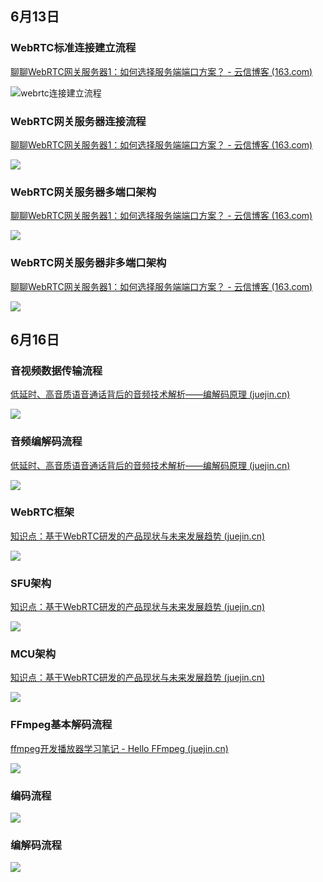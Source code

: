 ## 6月13日

### WebRTC标准连接建立流程

[聊聊WebRTC网关服务器1：如何选择服务端端口方案？ - 云信博客 (163.com)](https://yunxin.163.com/blog/webrtc-1/?from=juejin&utm_source=juejin&utm_medium=article&utm_campaign=seo&utm_content=video-tech-19)

![webrtc连接建立流程](https://i.loli.net/2021/06/13/R9iWhEF3ZrD2vnT.png)

### WebRTC网关服务器连接流程

[聊聊WebRTC网关服务器1：如何选择服务端端口方案？ - 云信博客 (163.com)](https://yunxin.163.com/blog/webrtc-1/?from=juejin&utm_source=juejin&utm_medium=article&utm_campaign=seo&utm_content=video-tech-19)

![](https://i.loli.net/2021/06/13/RdaJTpKFEtvNgfX.png)

### WebRTC网关服务器多端口架构

[聊聊WebRTC网关服务器1：如何选择服务端端口方案？ - 云信博客 (163.com)](https://yunxin.163.com/blog/webrtc-1/?from=juejin&utm_source=juejin&utm_medium=article&utm_campaign=seo&utm_content=video-tech-19)

![](https://i.loli.net/2021/06/13/3AHG2u8y5hNRt9g.png)



### WebRTC网关服务器非多端口架构

[聊聊WebRTC网关服务器1：如何选择服务端端口方案？ - 云信博客 (163.com)](https://yunxin.163.com/blog/webrtc-1/?from=juejin&utm_source=juejin&utm_medium=article&utm_campaign=seo&utm_content=video-tech-19)

![](https://i.loli.net/2021/06/13/OrlKU8BoinE2vmP.png)



## 6月16日

### 音视频数据传输流程

[低延时、高音质语音通话背后的音频技术解析——编解码原理 (juejin.cn)](https://juejin.cn/post/6953123495052050446)

![](https://i.loli.net/2021/06/16/6D7RFuBfP3COaIn.png)

### 音频编解码流程

[低延时、高音质语音通话背后的音频技术解析——编解码原理 (juejin.cn)](https://juejin.cn/post/6953123495052050446)

![](https://i.loli.net/2021/06/16/sQDAaUp3y6rdcne.png)

### WebRTC框架

[知识点：基于WebRTC研发的产品现状与未来发展趋势 (juejin.cn)](https://juejin.cn/post/6971713612167512094)

![](https://i.loli.net/2021/06/16/6PmFgxZo3RQ2dhl.png)

### SFU架构

[知识点：基于WebRTC研发的产品现状与未来发展趋势 (juejin.cn)](https://juejin.cn/post/6971713612167512094)

![](https://i.loli.net/2021/06/16/OtZTq4DowIVv1Mb.png)

### MCU架构

[知识点：基于WebRTC研发的产品现状与未来发展趋势 (juejin.cn)](https://juejin.cn/post/6971713612167512094)

![](https://i.loli.net/2021/06/16/V1fMK8RLsSgY5pq.png)

### FFmpeg基本解码流程

[ffmpeg开发播放器学习笔记 - Hello FFmpeg (juejin.cn)](https://juejin.cn/post/6917170943676645390#heading-9)

![](https://i.loli.net/2021/06/16/PBV1OIWaZil823w.png)

### 编码流程

![](https://i.loli.net/2021/06/16/bmMHdfwnOacjoKk.png)

### 编解码流程

![](https://i.loli.net/2021/06/16/EiO5lcMexJyhF4v.png)